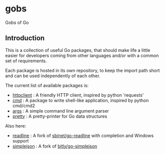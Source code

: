gobs
====

Gobs of Go

## Introduction

This is a collection of useful Go packages, that should make life a little easier
for developers coming from other languages and/or with a common set of requirements.

Each package is hosted in its own repository, to keep the import path short and can be used independently of each other.

The current list of available packages is:

* [httpclient](//github.com/gobs/httpclient) : A friendly HTTP client, inspired by python 'requests'
* [cmd](//github.com/gobs/cmd) : A package to write shell-like application, inspired by python cmd/cmd2
* [args](//github.com/gobs/args) : A simple command line argument parser
* [pretty](//github.com/gobs/pretty) : A pretty-printer for Go data structures

Also here:

* [readline](//github.com/gobs/readline) : A fork of [sbinet/go-readline](https://github.com/sbinet/go-readline) with completion and Windows support
* [simplejson](//github.com/gobs/simplejson) : A fork of [bitly/go-simplejson](https://github.com/bitly/go-simplejson)

